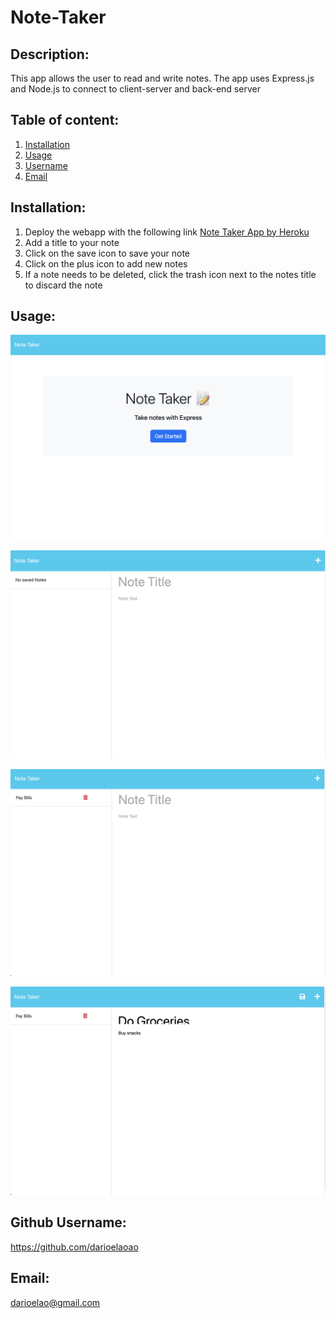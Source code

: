 # Note-Taker

## Description:
This app allows the user to read and write notes. The app uses Express.js and Node.js to connect to client-server and back-end server

## Table of content:
1. [Installation](#installation)
2. [Usage](#usage)
3. [Username](#username)
4. [Email](#email)

## Installation:
1. Deploy the webapp with the following link [Note Taker App by Heroku](https://afunnotetakerapp.herokuapp.com/)
2. Add a title to your note 
3. Click on the save icon to save your note
4. Click on the plus icon to add new notes
5. If a note needs to be deleted, click the trash icon next to the notes title to discard the note


## Usage:
![First screenshot of the app homepage](./assets/screenshot1.png)

![screenshot of the notes page](./assets/Screenshot2.png)

![screenshot with note created](./assets/Screenshot3.png)

![final screenshot creating a new note](./assets/Screenshot4.png)


## Github Username:
  https://github.com/darioelaoao

## Email:
  darioelao@gmail.com
